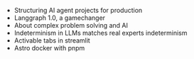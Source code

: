 - Structuring AI agent projects for production
- Langgraph 1.0, a gamechanger
- About complex problem solving and AI
- Indeterminism in LLMs matches real experts indeterminism
- Activable tabs in streamlit
- Astro docker with pnpm

